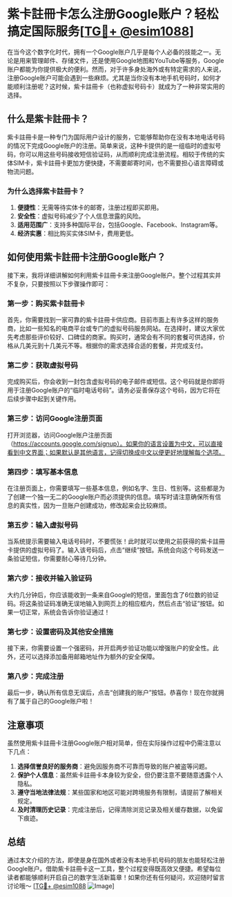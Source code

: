 # 紫卡註冊卡怎么注册Google账户？轻松搞定国际服务[[TG💪+ @esim1088](https://t.me/s/esim1088)]

在当今这个数字化时代，拥有一个Google账户几乎是每个人必备的技能之一。无论是用来管理邮件、存储文件，还是使用Google地图和YouTube等服务，Google账户都能为你提供极大的便利。然而，对于许多身处海外或有特定需求的人来说，注册Google账户可能会遇到一些麻烦。尤其是当你没有本地手机号码时，如何才能顺利注册呢？这时候，紫卡註冊卡（也称虚拟号码卡）就成为了一种非常实用的选择。

## 什么是紫卡註冊卡？

紫卡註冊卡是一种专门为国际用户设计的服务，它能够帮助你在没有本地电话号码的情况下完成Google账户的注册。简单来说，这种卡提供的是一组临时的虚拟号码，你可以用这些号码接收短信验证码，从而顺利完成注册流程。相较于传统的实体SIM卡，紫卡註冊卡更加方便快捷，不需要邮寄时间，也不需要担心语言障碍或物流问题。

### 为什么选择紫卡註冊卡？

1. **便捷性**：无需等待实体卡的邮寄，注册过程即买即用。
2. **安全性**：虚拟号码减少了个人信息泄露的风险。
3. **适用范围广**：支持多种国际平台，包括Google、Facebook、Instagram等。
4. **经济实惠**：相比购买实体SIM卡，费用更低。

## 如何使用紫卡註冊卡注册Google账户？

接下来，我将详细讲解如何利用紫卡註冊卡来注册Google账户。整个过程其实并不复杂，只要按照以下步骤操作即可：

### 第一步：购买紫卡註冊卡

首先，你需要找到一家可靠的紫卡註冊卡供应商。目前市面上有许多这样的服务商，比如一些知名的电商平台或专门的虚拟号码服务网站。在选择时，建议大家优先考虑那些评价较好、口碑佳的商家。购买时，通常会有不同的套餐可供选择，价格从几美元到十几美元不等。根据你的需求选择合适的套餐，并完成支付。

### 第二步：获取虚拟号码

完成购买后，你会收到一封包含虚拟号码的电子邮件或短信。这个号码就是你即将用于注册Google账户的“临时电话号码”。请务必妥善保存这个号码，因为它将在后续步骤中起到关键作用。

### 第三步：访问Google注册页面

打开浏览器，访问Google账户注册页面（https://accounts.google.com/signup）。如果你的语言设置为中文，可以直接看到中文界面；如果默认是其他语言，记得切换成中文以便更好地理解每个选项。

### 第四步：填写基本信息

在注册页面上，你需要填写一些基本信息，例如名字、生日、性别等。这些都是为了创建一个独一无二的Google账户而必须提供的信息。填写时请注意确保所有信息的真实性，因为一旦账户创建成功，修改起来会比较麻烦。

### 第五步：输入虚拟号码

当系统提示需要输入电话号码时，不要慌张！此时就可以使用之前获得的紫卡註冊卡提供的虚拟号码了。输入该号码后，点击“继续”按钮。系统会向这个号码发送一条验证短信，你需要耐心等待几分钟。

### 第六步：接收并输入验证码

大约几分钟后，你应该能收到一条来自Google的短信，里面包含了6位数的验证码。将这条验证码准确无误地输入到网页上的相应框内，然后点击“验证”按钮。如果一切正常，系统会告诉你验证通过！

### 第七步：设置密码及其他安全措施

接下来，你需要设置一个强密码，并开启两步验证功能以增强账户的安全性。此外，还可以选择添加备用邮箱地址作为额外的安全保障。

### 第八步：完成注册

最后一步，确认所有信息无误后，点击“创建我的账户”按钮。恭喜你！现在你就拥有了属于自己的Google账户啦！

## 注意事项

虽然使用紫卡註冊卡注册Google账户相对简单，但在实际操作过程中仍需注意以下几点：

1. **选择信誉良好的服务商**：避免因服务商不可靠而导致的账户被盗等问题。
2. **保护个人信息**：虽然紫卡註冊卡本身较为安全，但仍要注意不要随意透露个人隐私。
3. **遵守当地法律法规**：某些国家和地区可能对跨境服务有限制，请提前了解相关规定。
4. **及时清理历史记录**：完成注册后，记得清除浏览记录及相关缓存数据，以免留下痕迹。

## 总结

通过本文介绍的方法，即使是身在国外或者没有本地手机号码的朋友也能轻松注册Google账户。借助紫卡註冊卡这一工具，整个过程变得既高效又便捷。希望每位读者都能够顺利开启自己的数字生活新篇章！如果你还有任何疑问，欢迎随时留言讨论哦～ [[TG💪+ @esim1088](https://t.me/s/esim1088) ![Image](https://i.postimg.cc/4NQfJmqS/Snipaste-2025-05-13-00-14-12.png)]